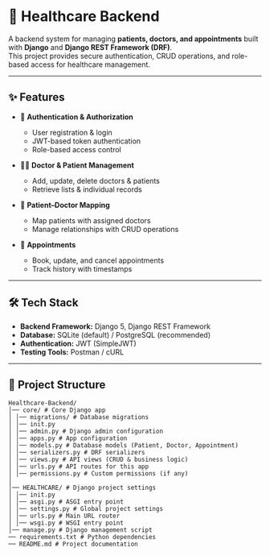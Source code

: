 # 🏥 Healthcare Backend

A backend system for managing **patients, doctors, and appointments** built with **Django** and **Django REST Framework (DRF)**.  
This project provides secure authentication, CRUD operations, and role-based access for healthcare management.

---

## ✨ Features

- 👤 **Authentication & Authorization**
  - User registration & login
  - JWT-based token authentication
  - Role-based access control

- 🧑‍⚕️ **Doctor & Patient Management**
  - Add, update, delete doctors & patients
  - Retrieve lists & individual records

- 🔗 **Patient–Doctor Mapping**
  - Map patients with assigned doctors
  - Manage relationships with CRUD operations

- 📅 **Appointments**
  - Book, update, and cancel appointments
  - Track history with timestamps

---

## 🛠️ Tech Stack

- **Backend Framework:** Django 5, Django REST Framework  
- **Database:** SQLite (default) / PostgreSQL (recommended)  
- **Authentication:** JWT (SimpleJWT)  
- **Testing Tools:** Postman / cURL  

---

## 📂 Project Structure

```
Healthcare-Backend/
│── core/ # Core Django app
│ │── migrations/ # Database migrations
│ │── init.py
│ │── admin.py # Django admin configuration
│ │── apps.py # App configuration
│ │── models.py # Database models (Patient, Doctor, Appointment)
│ │── serializers.py # DRF serializers
│ │── views.py # API views (CRUD & business logic)
│ │── urls.py # API routes for this app
│ │── permissions.py # Custom permissions (if any)
│
│── HEALTHCARE/ # Django project settings
│ │── init.py
│ │── asgi.py # ASGI entry point
│ │── settings.py # Global project settings
│ │── urls.py # Main URL router
│ │── wsgi.py # WSGI entry point
│── manage.py # Django management script
── requirements.txt # Python dependencies
── README.md # Project documentation




